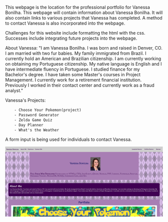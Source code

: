 This webpage is the location for the professional portfolio for Vanessa Bonilha. This webpage will contain information 
about Vanessa Bonilha. It will also contain links to various projects that Vanessa has completed. A method to contact Vanessa 
is also incorporated into the webpage. 

Challenges for this website include formatting the html with the css. Successes include integrating future projects into the webpage. 

About Vanessa: "I am Vanessa Bonilha. I was born and raised in Denver, CO. I am married with two fur babies. My family
        immigrated from Brazil. I currently hold an American and Brazilian citizenship. I am currently working on
        obtaining my Portuguese citizenship. My native language is English and I have
        intermediate fluency in Portuguese. I studied finance for my Bachelor's degree. I have taken some Master's
        courses in Project Management. I currently work for a retirement financial institution. Previously I worked 
        in their contact center and currently work as a fraud analyst."

Vanessa's Projects:

        - Choose Your Pokemon(project)
        - Password Generator
        - Zelda Game Quiz
        - Day Planner
        - What's the Weather 

A form input is being used for individuals to contact Vanessa.

<a href="https://bonilhav.github.io/Professional-Portfolio/">
<img src="./images/screenshot-portfolio.png"/>
</a>